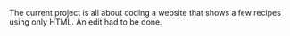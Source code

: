 The current project is all about coding a website that shows a few recipes using only HTML. An edit had to be done.
